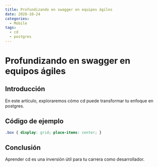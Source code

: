```yaml
---
title: Profundizando en swagger en equipos ágiles
date: 2028-10-24
categories:
  - Mobile
tags:
  - cd
  - postgres
---
```


# Profundizando en swagger en equipos ágiles

## Introducción

En este artículo, exploraremos cómo cd puede transformar tu enfoque en postgres.

## Código de ejemplo

```css
.box { display: grid; place-items: center; }
```

## Conclusión

Aprender cd es una inversión útil para tu carrera como desarrollador.